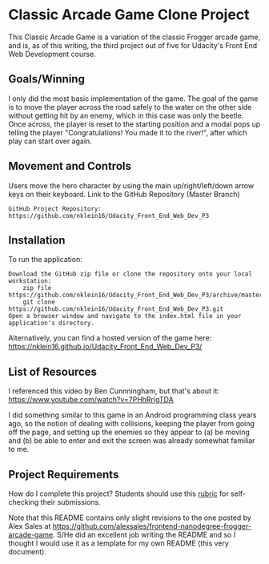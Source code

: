 # Classic Arcade Game Clone Project

This Classic Arcade Game is a variation of the classic Frogger arcade game, and is, as of this writing, the third project out of five for Udacity's Front End Web Development course. 

## Goals/Winning

I only did the most basic implementation of the game.  The goal of the game is to move the player across the road safely to the water on the other side without getting hit by an enemy, which in this case was only the beetle.  Once across, the player is reset to the starting position and a modal pops up telling the player "Congratulations! You made it to the river!", after which play can start over again.

## Movement and Controls

Users move the hero character by using the main up/right/left/down arrow keys on their keyboard.
Link to the GitHub Repository (Master Branch)

    GitHub Project Repository: https://github.com/nklein16/Udacity_Front_End_Web_Dev_P3
    
## Installation

To run the application:

    Download the GitHub zip file or clone the repository onto your local workstation:
        zip file https://github.com/nklein16/Udacity_Front_End_Web_Dev_P3/archive/master.zip
        git clone https://github.com/nklein16/Udacity_Front_End_Web_Dev_P3.git
    Open a browser window and navigate to the index.html file in your application's directory.

Alternatively, you can find a hosted version of the game here: https://nklein16.github.io/Udacity_Front_End_Web_Dev_P3/

## List of Resources

I referenced this video by Ben Cunnningham, but that's about it:
https://www.youtube.com/watch?v=7PHhRrjgTDA

I did something similar to this game in an Android programming class years ago, so the notion of dealing with collisions, keeping the player from going off the page, and setting up the enemies so they appear to (a) be moving and (b) be able to enter and exit the screen was already somewhat familiar to me.  

## Project Requirements
How do I complete this project?
Students should use this [rubric](https://review.udacity.com/#!/rubrics/15/view) for self-checking their submissions.

Note that this README contains only slight revisions to the one posted by Alex Sales at https://github.com/alexsales/frontend-nanodegree-frogger-arcade-game.  S/He did an excellent job writing the README and so I thought I would use it as a template for my own README (this very document).
